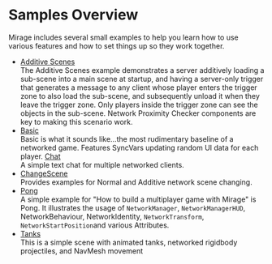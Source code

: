 # Samples Overview

Mirage includes several small examples to help you learn how to use various features and how to set things up so they work together.
-   [Additive Scenes](AdditiveScenes/index.md)  
    The Additive Scenes example demonstrates a server additively loading a sub-scene into a main scene at startup, and having a server-only trigger that generates a message to any client whose player enters the trigger zone to also load the sub-scene, and subsequently unload it when they leave the trigger zone. Only players inside the trigger zone can see the objects in the sub-scene. Network Proximity Checker components are key to making this scenario work.
-   [Basic](Basic/index.md)  
    Basic is what it sounds like...the most rudimentary baseline of a networked game. Features SyncVars updating random UI data for each player.
    [Chat](Chat/index.md)  
    A simple text chat for multiple networked clients.
-   [ChangeScene](ChangeScene/index.md)  
    Provides examples for Normal and Additive network scene changing.
-   [Pong](Pong/index.md)  
    A simple example for "How to build a multiplayer game with Mirage" is Pong. It illustrates the usage of `NetworkManager`, `NetworkManagerHUD`, NetworkBehaviour, NetworkIdentity, `NetworkTransform`, `NetworkStartPosition`and various Attributes.
-   [Tanks](Tanks/index.md)  
    This is a simple scene with animated tanks, networked rigidbody projectiles, and NavMesh movement

